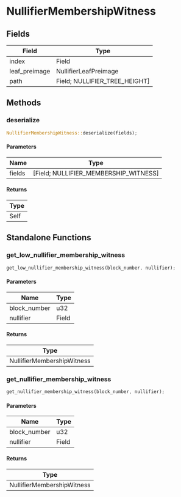 # NullifierMembershipWitness

## Fields
| Field | Type |
| --- | --- |
| index | Field |
| leaf_preimage | NullifierLeafPreimage |
| path | Field; NULLIFIER_TREE_HEIGHT] |

## Methods

### deserialize

```rust
NullifierMembershipWitness::deserialize(fields);
```

#### Parameters
| Name | Type |
| --- | --- |
| fields | [Field; NULLIFIER_MEMBERSHIP_WITNESS] |

#### Returns
| Type |
| --- |
| Self |

## Standalone Functions

### get_low_nullifier_membership_witness

```rust
get_low_nullifier_membership_witness(block_number, nullifier);
```

#### Parameters
| Name | Type |
| --- | --- |
| block_number | u32 |
| nullifier | Field |

#### Returns
| Type |
| --- |
| NullifierMembershipWitness |

### get_nullifier_membership_witness

```rust
get_nullifier_membership_witness(block_number, nullifier);
```

#### Parameters
| Name | Type |
| --- | --- |
| block_number | u32 |
| nullifier | Field |

#### Returns
| Type |
| --- |
| NullifierMembershipWitness |

